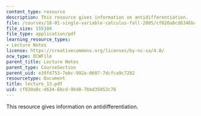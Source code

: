 ```yaml
---
content_type: resource
description: This resource gives information on antidifferentiation.
file: /courses/18-01-single-variable-calculus-fall-2005/cf020a8cd6346bcd9b487bbd35053c78_lecture_13.pdf
file_size: 155104
file_type: application/pdf
learning_resource_types:
- Lecture Notes
license: https://creativecommons.org/licenses/by-nc-sa/4.0/
ocw_type: OCWFile
parent_title: Lecture Notes
parent_type: CourseSection
parent_uid: e39fd753-7ebc-992a-0607-7dcfca9c7202
resourcetype: Document
title: lecture_13.pdf
uid: cf020a8c-d634-6bcd-9b48-7bbd35053c78
---
```

This resource gives information on antidifferentiation.